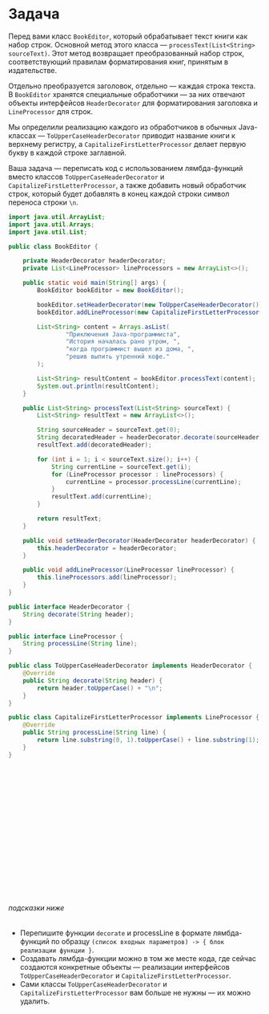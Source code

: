 # Задача

Перед вами класс `BookEditor`, который обрабатывает текст книги как набор строк. Основной метод этого класса —
`processText(List<String> sourceText)`. Этот метод возвращает преобразованный набор строк, соответствующий правилам
форматирования книг, принятым в издательстве.

Отдельно преобразуется заголовок, отдельно — каждая строка текста. В `BookEditor` хранятся специальные обработчики — за
них отвечают объекты интерфейсов `HeaderDecorator` для форматирования заголовка и `LineProcessor` для строк.

Мы определили реализацию каждого из обработчиков в обычных Java-классах — `ToUpperCaseHeaderDecorator` приводит название
книги к верхнему регистру, а `CapitalizeFirstLetterProcessor` делает первую букву в каждой строке заглавной.

Ваша задача — переписать код с использованием лямбда-функций вместо классов `ToUpperCaseHeaderDecorator` и
`CapitalizeFirstLetterProcessor`, а также добавить новый обработчик строк, который будет добавлять в конец каждой строки
символ переноса строки `\n`.

```java
import java.util.ArrayList;
import java.util.Arrays;
import java.util.List;

public class BookEditor {

    private HeaderDecorator headerDecorator;
    private List<LineProcessor> lineProcessors = new ArrayList<>();

    public static void main(String[] args) {
        BookEditor bookEditor = new BookEditor();

        bookEditor.setHeaderDecorator(new ToUpperCaseHeaderDecorator());
        bookEditor.addLineProcessor(new CapitalizeFirstLetterProcessor());

        List<String> content = Arrays.asList(
                "Приключения Java-программиста",
                "История началась рано утром, ",
                "когда программист вышел из дома, ",
                "решив выпить утренний кофе."
        );

        List<String> resultContent = bookEditor.processText(content);
        System.out.println(resultContent);
    }

    public List<String> processText(List<String> sourceText) {
        List<String> resultText = new ArrayList<>();

        String sourceHeader = sourceText.get(0);
        String decoratedHeader = headerDecorator.decorate(sourceHeader);
        resultText.add(decoratedHeader);

        for (int i = 1; i < sourceText.size(); i++) {
            String currentLine = sourceText.get(i);
            for (LineProcessor processor : lineProcessors) {
                currentLine = processor.processLine(currentLine);
            }
            resultText.add(currentLine);
        }

        return resultText;
    }

    public void setHeaderDecorator(HeaderDecorator headerDecorator) {
        this.headerDecorator = headerDecorator;
    }

    public void addLineProcessor(LineProcessor lineProcessor) {
        this.lineProcessors.add(lineProcessor);
    }
}
```

```java
public interface HeaderDecorator {
    String decorate(String header);
}
```

```java
public interface LineProcessor {
    String processLine(String line);
}
```

```java
public class ToUpperCaseHeaderDecorator implements HeaderDecorator {
    @Override
    public String decorate(String header) {
        return header.toUpperCase() + "\n";
    }
}
```

```java
public class CapitalizeFirstLetterProcessor implements LineProcessor {
    @Override
    public String processLine(String line) {
        return line.substring(0, 1).toUpperCase() + line.substring(1);
    }
}
```

<br><br><br><br><br><br><br><br><br><br><br><br><br><br><br>

###### подсказки ниже

- Перепишите функции `decorate` и processLine в формате лямбда-функций по
  образцу `(список входных параметров) -> { блок реализации функции }`.
- Создавать лямбда-функции можно в том же месте кода, где сейчас создаются конкретные объекты — реализации
  интерфейсов `ToUpperCaseHeaderDecorator` и `CapitalizeFirstLetterProcessor`.
- Сами классы `ToUpperCaseHeaderDecorator` и `CapitalizeFirstLetterProcessor` вам больше не нужны — их можно удалить.